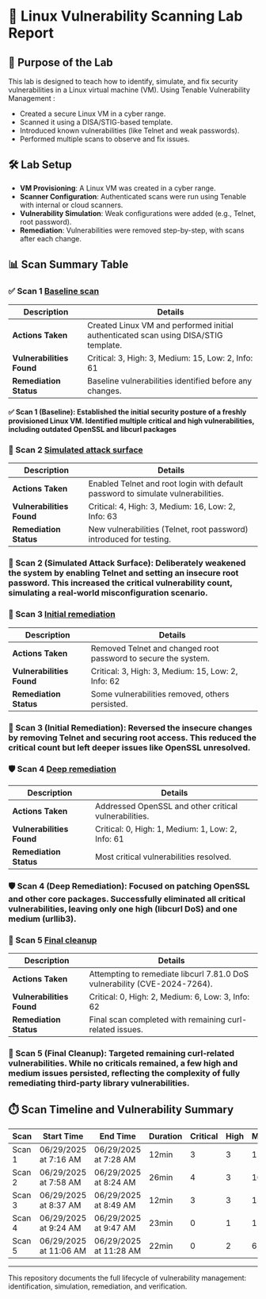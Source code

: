 # 🧪 Linux Vulnerability Scanning Lab Report

## 🎯 Purpose of the Lab
This lab is designed to teach how to identify, simulate, and fix security vulnerabilities in a Linux virtual machine (VM). Using Tenable Vulnerability Management :

- Created a secure Linux VM in a cyber range.
- Scanned it using a DISA/STIG-based template.
- Introduced known vulnerabilities (like Telnet and weak passwords).
- Performed multiple scans to observe and fix issues.

## 🛠️ Lab Setup
- **VM Provisioning**: A Linux VM was created in a cyber range.
- **Scanner Configuration**: Authenticated scans were run using Tenable with internal or cloud scanners.
- **Vulnerability Simulation**: Weak configurations were added (e.g., Telnet, root password).
- **Remediation**: Vulnerabilities were removed step-by-step, with scans after each change.

## 📊 Scan Summary Table

### ✅ Scan 1 [Baseline scan](https://github.com/SruthinagaK/linux-manual-vulnerabitltiy-labscan-June2025/blob/main/Linux-scan-manual-vul-test-June-Naga_Scan%201.pdf)
| Description | Details |
|-------------|---------|
| **Actions Taken** | Created Linux VM and performed initial authenticated scan using DISA/STIG template. |
| **Vulnerabilities Found** | Critical: 3, High: 3, Medium: 15, Low: 2, Info: 61 |
| **Remediation Status** | Baseline vulnerabilities identified before any changes. |

#### ✅ Scan 1 (Baseline): Established the initial security posture of a freshly provisioned Linux VM. Identified multiple critical and high vulnerabilities, including outdated OpenSSL and libcurl packages

### 🧪 Scan 2 [Simulated attack surface](https://github.com/SruthinagaK/linux-manual-vulnerabitltiy-labscan-June2025/blob/main/Linux-scan-manual-vul-test-June-Naga_Scan2.pdf)
| Description | Details |
|-------------|---------|
| **Actions Taken** | Enabled Telnet and root login with default password to simulate vulnerabilities. |
| **Vulnerabilities Found** | Critical: 4, High: 3, Medium: 16, Low: 2, Info: 63 |
| **Remediation Status** | New vulnerabilities (Telnet, root password) introduced for testing. |

### 🧪 Scan 2 (Simulated Attack Surface): Deliberately weakened the system by enabling Telnet and setting an insecure root password. This increased the critical vulnerability count, simulating a real-world misconfiguration scenario.


### 🔧 Scan 3 [Initial remediation](https://github.com/SruthinagaK/linux-manual-vulnerabitltiy-labscan-June2025/blob/main/Linux-scan-manual-vul-test-June-Naga_Scan%203.pdf)
| Description | Details |
|-------------|---------|
| **Actions Taken** | Removed Telnet and changed root password to secure the system. |
| **Vulnerabilities Found** | Critical: 3, High: 3, Medium: 15, Low: 2, Info: 62 |
| **Remediation Status** | Some vulnerabilities removed, others persisted. |

### 🔧 Scan 3 (Initial Remediation): Reversed the insecure changes by removing Telnet and securing root access. This reduced the critical count but left deeper issues like OpenSSL unresolved.

### 🛡️ Scan 4 [Deep remediation](https://github.com/SruthinagaK/linux-manual-vulnerabitltiy-labscan-June2025/blob/main/Linux-scan-manual-vul-test-June-Naga_Scan%204.pdf)
| Description | Details |
|-------------|---------|
| **Actions Taken** | Addressed OpenSSL and other critical vulnerabilities. |
| **Vulnerabilities Found** | Critical: 0, High: 1, Medium: 1, Low: 2, Info: 61 |
| **Remediation Status** | Most critical vulnerabilities resolved. |

### 🛡️ Scan 4 (Deep Remediation): Focused on patching OpenSSL and other core packages. Successfully eliminated all critical vulnerabilities, leaving only one high (libcurl DoS) and one medium (urllib3).

### 🔄 Scan 5 [Final cleanup](https://github.com/SruthinagaK/linux-manual-vulnerabitltiy-labscan-June2025/blob/main/Linux-scan-manual-vul-test-June-Naga_Scan%205.pdf)
| Description | Details |
|-------------|---------|
| **Actions Taken** | Attempting to remediate libcurl 7.81.0 DoS vulnerability (CVE-2024-7264). |
| **Vulnerabilities Found** | Critical: 0, High: 2, Medium: 6, Low: 3, Info: 62 |
| **Remediation Status** | Final scan completed with remaining curl-related issues. |

### 🔄 Scan 5 (Final Cleanup): Targeted remaining curl-related vulnerabilities. While no criticals remained, a few high and medium issues persisted, reflecting the complexity of fully remediating third-party library vulnerabilities.


## ⏱️ Scan Timeline and Vulnerability Summary

| **Scan** | **Start Time** | **End Time** | **Duration** | **Critical** | **High** | **Medium** | **Low** |
|----------|----------------|--------------|--------------|--------------|----------|------------|---------|
| Scan 1 | 06/29/2025 at 7:16 AM | 06/29/2025 at 7:28 AM | 12min | 3 | 3 | 15 | 2 |
| Scan 2 | 06/29/2025 at 7:58 AM | 06/29/2025 at 8:24 AM | 26min | 4 | 3 | 16 | 2 |
| Scan 3 | 06/29/2025 at 8:37 AM | 06/29/2025 at 8:49 AM | 12min | 3 | 3 | 15 | 2 |
| Scan 4 | 06/29/2025 at 9:24 AM | 06/29/2025 at 9:47 AM | 23min | 0 | 1 | 1 | 2 |
| Scan 5 | 06/29/2025 at 11:06 AM | 06/29/2025 at 11:28 AM | 22min | 0 | 2 | 6 | 3 |

---

This repository documents the full lifecycle of vulnerability management: identification, simulation, remediation, and verification.

